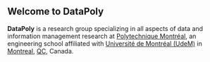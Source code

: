 ## Welcome to DataPoly

**DataPoly** is a research group specializing in all aspects of data and information management research at [Polytechnique Montréal](https://www.polymtl.ca/gigl/), an engineering school affiliated with [Université de Montréal (UdeM)](https://www.umontreal.ca/) in [Montreal](https://en.wikipedia.org/wiki/Montreal), [QC](https://en.wikipedia.org/wiki/Quebec), Canada. 

<!--Our research focuses on the foundations of analytical data management systems to ***empower individuals and organizations to easily make sense of their varying datasets at scale***. We develop systems for different phases of the data management cycle with a focus on: i) data preparation; ii) querying heterogeneous datasets; iii) interactive knowledge management; and iv) visual data interfaces. Within these phases, we research performance considerations in query execution and optimization, debuggability and tracing, data interface design, and higher-level applications. Finally, we highly value deployments to end users of all technical levels.-->
